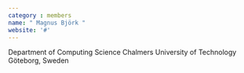 ```yaml
---
category : members
name: " Magnus Björk " 
website: '#'
---
```

Department of Computing Science
Chalmers University of Technology
Göteborg, Sweden


